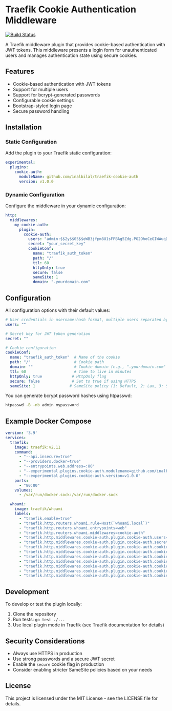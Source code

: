 # Traefik Cookie Authentication Middleware

[![Build Status](https://github.com/inalbilal/traefik-cookie-auth/workflows/Main/badge.svg?branch=master)](https://github.com/inalbilal/traefik-cookie-auth/actions)

A Traefik middleware plugin that provides cookie-based authentication with JWT tokens. This middleware presents a login form for unauthenticated users and manages authentication state using secure cookies.

## Features

- Cookie-based authentication with JWT tokens
- Support for multiple users
- Support for bcrypt-generated passwords
- Configurable cookie settings
- Bootstrap-styled login page
- Secure password handling

## Installation

### Static Configuration

Add the plugin to your Traefik static configuration:

```yaml
experimental:
  plugins:
    cookie-auth:
      moduleName: github.com/inalbilal/traefik-cookie-auth
      version: v1.0.0
```

### Dynamic Configuration

Configure the middleware in your dynamic configuration:

```yaml
http:
  middlewares:
    my-cookie-auth:
      plugin:
        cookie-auth:
          users: "admin:$$2y$$05$$eWB3jfpm8U1sFPBAg5Zdg.PG2OhoCeGIWAuqDDToBcIQYYu2UlIFe,test2:$2y$10$..."
          secret: "your_secret_key"
          cookieConf:
            name: "traefik_auth_token"
            path: "/"
            ttl: 60
            httpOnly: true
            secure: false
            sameSite: 1
            domain: ".yourdomain.com"
```

## Configuration

All configuration options with their default values:

```yaml
# User credentials in username:hash format, multiple users separated by comma
users: ""

# Secret key for JWT token generation
secret: ""

# Cookie configuration
cookieConf:
  name: "traefik_auth_token"  # Name of the cookie
  path: "/"                   # Cookie path
  domain: ""                  # Cookie domain (e.g., ".yourdomain.com" for all subdomains)
  ttl: 60                     # Time to live in minutes
  httpOnly: true             # HttpOnly flag
  secure: false              # Set to true if using HTTPS
  sameSite: 1               # SameSite policy (1: Default, 2: Lax, 3: Strict, 4: None)
```

You can generate bcrypt password hashes using htpasswd:
```bash
htpasswd -B -nb admin mypassword
```

## Example Docker Compose

```yaml
version: '3.9'
services:
  traefik:
    image: traefik:v2.11
    command:
      - "--api.insecure=true"
      - "--providers.docker=true"
      - "--entrypoints.web.address=:80"
      - "--experimental.plugins.cookie-auth.modulename=github.com/inalbilal/traefik-cookie-auth"
      - "--experimental.plugins.cookie-auth.version=v1.0.0"
    ports:
      - "80:80"
    volumes:
      - /var/run/docker.sock:/var/run/docker.sock

  whoami:
    image: traefik/whoami
    labels:
      - "traefik.enable=true"
      - "traefik.http.routers.whoami.rule=Host(`whoami.local`)"
      - "traefik.http.routers.whoami.entrypoints=web"
      - "traefik.http.routers.whoami.middlewares=cookie-auth"
      - "traefik.http.middlewares.cookie-auth.plugin.cookie-auth.users=test:$$2y$$05$$eWB3jfpm8U1sFPBAg5Zdg.PG2OhoCeGIWAuqDDToBcIQYYu2UlIFe,admin:$$2y$$05$$Ac81speQ8.syxfH.uNDNoOCAN6XlH0GkzdiTtO5VLXU/2KDzMtXdq"
      - "traefik.http.middlewares.cookie-auth.plugin.cookie-auth.secret=your_secret_key"
      - "traefik.http.middlewares.cookie-auth.plugin.cookie-auth.cookieConf.name=traefik_auth_token"
      - "traefik.http.middlewares.cookie-auth.plugin.cookie-auth.cookieConf.path=/"
      - "traefik.http.middlewares.cookie-auth.plugin.cookie-auth.cookieConf.domain=.whoami.local"
      - "traefik.http.middlewares.cookie-auth.plugin.cookie-auth.cookieConf.ttl=60"
      - "traefik.http.middlewares.cookie-auth.plugin.cookie-auth.cookieConf.httpOnly=true"
      - "traefik.http.middlewares.cookie-auth.plugin.cookie-auth.cookieConf.secure=false"
      - "traefik.http.middlewares.cookie-auth.plugin.cookie-auth.cookieConf.sameSite=1"
```

## Development

To develop or test the plugin locally:

1. Clone the repository
2. Run tests: `go test ./...`
3. Use local plugin mode in Traefik (see Traefik documentation for details)

## Security Considerations

- Always use HTTPS in production
- Use strong passwords and a secure JWT secret
- Enable the `secure` cookie flag in production
- Consider enabling stricter SameSite policies based on your needs

## License

This project is licensed under the MIT License - see the LICENSE file for details.
